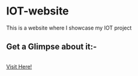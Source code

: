# IOT-website

This is a website where I showcase my IOT project 

## Get a Glimpse about it:-

<img src="">

[Visit Here!](https://iot-website-mu.vercel.app/)

